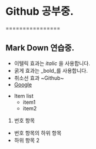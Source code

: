 # Github 공부중.
================
## Mark Down 연습중.

- 이텔릭 효과는 *italic* 을 사용합니다.
- 굵게 효과는 _bold_를 사용합니다.
- 취소선 효과 ~Github~
- [Google](https://google.com/)

* Item list
   - item1
   - item2
  
1. 번호 항목
- 번호 항목의 하위 항목
- 하위 항목 2
